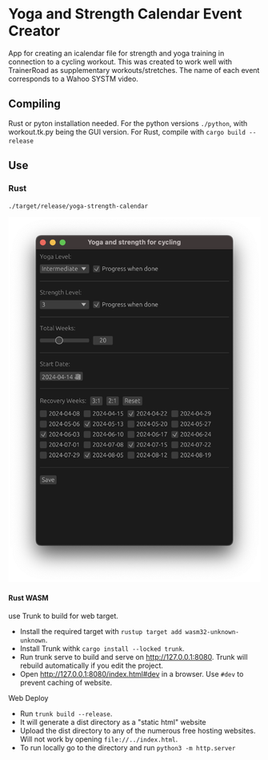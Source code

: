 # Yoga and Strength Calendar Event Creator
App for creating an icalendar file for strength and yoga training in connection to a cycling workout.
This was created to work well with TrainerRoad as supplementary workouts/stretches.  The name of each
event corresponds to a Wahoo SYSTM video.
  
## Compiling
Rust or pyton installation needed.  For the python versions `./python`,
with workout.tk.py being the GUI version.  For Rust, compile with `cargo build --release`

## Use
### Rust  
`./target/release/yoga-strength-calendar`  
  

![App picture](./app.png)

#### Rust WASM
use Trunk to build for web target.  
  
- Install the required target with `rustup target add wasm32-unknown-unknown`.
- Install Trunk withk `cargo install --locked trunk`.
- Run trunk serve to build and serve on http://127.0.0.1:8080. Trunk will rebuild automatically if you edit the project.
- Open http://127.0.0.1:8080/index.html#dev in a browser. Use `#dev` to prevent caching of website.
  
Web Deploy  
  
- Run `trunk build --release`.
- It will generate a dist directory as a "static html" website
- Upload the dist directory to any of the numerous free hosting websites.  Will not work by opening `file://../index.html`.
- To run locally go to the directory and run `python3 -m http.server`
